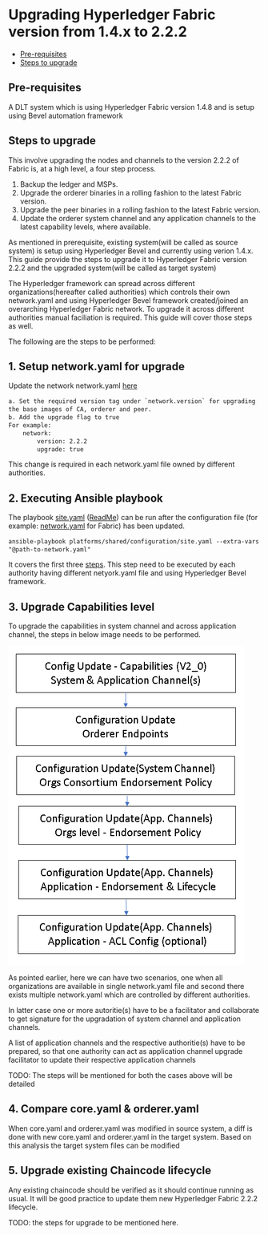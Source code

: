 [//]: # (##############################################################################################)
[//]: # (Copyright Accenture. All Rights Reserved.)
[//]: # (SPDX-License-Identifier: Apache-2.0)
[//]: # (##############################################################################################)

<a name = "upgrading-fabric"></a>
# Upgrading Hyperledger Fabric version from 1.4.x to 2.2.2

- [Pre-requisites](#pre_req)
- [Steps to upgrade](#upgrade_steps)

<a name = "pre_req"></a>
## Pre-requisites
A DLT system which is using Hyperledger Fabric version 1.4.8 and is setup using Bevel automation framework

<a name = "upgrade_steps"></a>
## Steps to upgrade
This involve upgrading the nodes and channels to the version 2.2.2 of Fabric is, at a high level, a four step process.

1. Backup the ledger and MSPs.
2. Upgrade the orderer binaries in a rolling fashion to the latest Fabric version.
3. Upgrade the peer binaries in a rolling fashion to the latest Fabric version.
4. Update the orderer system channel and any application channels to the latest capability levels, where available.

As mentioned in prerequisite, existing system(will be called as source system) is setup using Hyperledger Bevel and currently using verion 1.4.x. This guide provide the steps to upgrade it to Hyperledger Fabric version 2.2.2 and the upgraded system(will be called as target system)

The Hyperledger framework can spread across different organizations(hereafter called authorities) which controls their own network.yaml and using Hyperledger Bevel framework created/joined an overarching Hyperledger Fabric network. To upgrade it across different authorities manual faciliation is required. This guide will cover those steps as well.

The following are the steps to be  performed:
## 1. Setup network.yaml for upgrade
Update the network network.yaml [here](https://github.com/hyperledger/bevel/tree/main/platforms/hyperledger-fabric/configuration/samples/network-fabricv2.yaml)
 
	a. Set the required version tag under `network.version` for upgrading the base images of CA, orderer and peer.
	b. Add the upgrade flag to true
	For example:
		network:
	  		version: 2.2.2
			upgrade: true			

This change is required in each network.yaml file owned by different authorities.

## 2. Executing Ansible playbook
The playbook [site.yaml](https://github.com/hyperledger/bevel/tree/main/platforms/shared/configuration/site.yaml) ([ReadMe](https://github.com/hyperledger/bevel/tree/main/platforms/shared/configuration/)) can be run after the configuration file (for example: [network.yaml](https://github.com/hyperledger/bevel/tree/main/platforms/hyperledger-fabric/configuration/samples/network-fabricv2.yaml) for Fabric) has been updated.
```
ansible-playbook platforms/shared/configuration/site.yaml --extra-vars "@path-to-network.yaml"
```
It covers the first three [steps](#upgrade_steps). This step need to be executed by each authority having different netyork.yaml file and using Hyperledger Bevel framework.

## 3. Upgrade Capabilities level
To upgrade the capabilities in system channel and across application channel, the steps in below image needs to be performed. 

![](./../_static/upgrade_channel.png)

As pointed earlier, here we can have two scenarios, one when all organizations are available in single network.yaml file and second there exists multiple network.yaml which are controlled by different authorities.

In latter case one or more autoritie(s) have to be a facilitator and collaborate to get signature for the upgradation of system channel and application channels.

A list of application channels and the respective authoritie(s) have to be prepared, so that one authority can act as application channel upgrade facilitator to update their respective application channels

TODO: The steps will be mentioned for both the cases above will be detailed

## 4. Compare core.yaml & orderer.yaml
When core.yaml and orderer.yaml was modified in source system, a diff is done with new core.yaml and orderer.yaml in the target system. Based on this analysis the target system files can be modified

## 5. Upgrade existing Chaincode lifecycle
Any existing chaincode should be verified as it should continue running as usual. It will be good practice to update them new Hyperledger Fabric 2.2.2 lifecycle.

TODO: the steps for upgrade to be mentioned here.